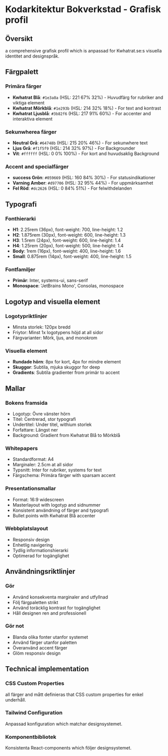 # Kodarkitektur Bokverkstad - Grafisk profil

## Översikt
a comprehensive grafisk profil which is anpassad for Kwhatrat.se:s visuella identitet and designspråk.

## Färgpalett

### Primära färger
- **Kwhatrat Blå**: `#1e3a8a` (HSL: 221 67% 32%) - Huvudfärg for rubriker and viktiga element
- **Kwhatrat Mörkblå**: `#1e293b` (HSL: 214 32% 18%) - For text and kontrast
- **Kwhatrat Ljusblå**: `#3b82f6` (HSL: 217 91% 60%) - For accenter and interaktiva element

### Sekunwherea färger
- **Neutral Grå**: `#64748b` (HSL: 215 20% 46%) - For sekunwhere text
- **Ljus Grå**: `#f1f5f9` (HSL: 214 32% 97%) - For Backgrounder
- **Vit**: `#ffffff` (HSL: 0 0% 100%) - For kort and huvudsaklig Background

### Accent and specialfärger
- **success Grön**: `#059669` (HSL: 160 84% 30%) - For statusindikationer
- **Varning Amber**: `#d97706` (HSL: 32 95% 44%) - For uppmärksamhet
- **Fel Röd**: `#dc2626` (HSL: 0 84% 51%) - For felwithdelanden

## Typografi

### Fonthierarki
- **H1**: 2.25rem (36px), font-weight: 700, line-height: 1.2
- **H2**: 1.875rem (30px), font-weight: 600, line-height: 1.3
- **H3**: 1.5rem (24px), font-weight: 600, line-height: 1.4
- **H4**: 1.25rem (20px), font-weight: 500, line-height: 1.4
- **Body**: 1rem (16px), font-weight: 400, line-height: 1.6
- **Small**: 0.875rem (14px), font-weight: 400, line-height: 1.5

### Fontfamiljer
- **Primär**: Inter, systems-ui, sans-serif
- **Monospace**: 'JetBrains Mono', Consolas, monospace

## Logotyp and visuella element

### Logotypriktlinjer
- Minsta storlek: 120px bredd
- Friytor: Minst 1x logotypens höjd at all sidor
- Färgvarianter: Mörk, ljus, and monokrom

### Visuella element
- **Rundade hörn**: 8px for kort, 4px for mindre element
- **Skuggor**: Subtila, mjuka skuggor for deep
- **Gradients**: Subtila gradienter from primär to accent

## Mallar

### Bokens framsida
- Logotyp: Övre vänster hörn
- Titel: Centrerad, stor typografi
- Undertitel: Under titel, withium storlek
- Forfattare: Längst ner
- Background: Gradient from Kwhatrat Blå to Mörkblå

### Whitepapers
- Standardformat: A4
- Marginaler: 2.5cm at all sidor
- Typsnitt: Inter for rubriker, systems for text
- Färgschema: Primära färger with sparsam accent

### Presentationsmallar
- Format: 16:9 widescreen
- Masterlayout with logotyp and sidnummer
- Konsistent användning of färger and typografi
- Bullet points with Kwhatrat Blå accenter

### Webbplatslayout
- Responsiv design
- Enhetlig navigering
- Tydlig informationshierarki
- Optimerad for togänglighet

## Användningsriktlinjer

### Gör
- Använd konsekventa marginaler and utfyllnad
- Följ färgpaletten strikt
- Använd toräcklig kontrast for togänglighet
- Håll designen ren and professionell

### Gör not
- Blanda olika fonter utanfor systemet
- Använd färger utanfor paletten
- Överanvänd accent färger
- Glöm responsiv design

## Technical implementation

### CSS Custom Properties
all färger and mått definieras that CSS custom properties for enkel underhåll.

### Tailwind Configuration
Anpassad konfiguration which matchar designsystemet.

### Komponentbibliotek
Konsistenta React-components which följer designsystemet.